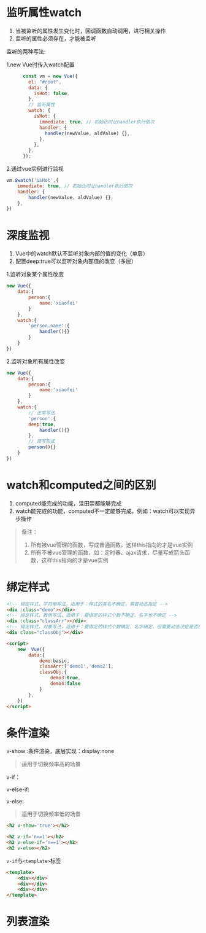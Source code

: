 # 监听属性watch

1. 当被监听的属性发生变化时，回调函数自动调用，进行相关操作
2. 监听的属性必须存在，才能被监听

监听的两种写法:

1.new Vue时传入watch配置

```js
      const vm = new Vue({
        el: "#root",
        data: {
          isHot: false,
        },
        // 监听属性
        watch: {
          isHot: {
            immediate: true, // 初始化时让handler执行依次
            handler: {
              handler(newValue, aldValue) {},
            },
          },
        },
      });
```

2.通过vue实例进行监视

```js
vm.$watch('isHot',{
    immediate: true, // 初始化时让handler执行依次
    handler: {
        handler(newValue, aldValue) {},
    },
})
```

# 深度监视

1. Vue中的watch默认不监听对象内部的值的变化（单层）
2. 配置deep:true可以监听对象内部值的改变（多层）

1.监听对象某个属性改变

```js
new Vue({
    data:{
        person:{
            name:'xiaofei'
        }
    },
    watch:{
        'person.name':{
            handler(){}
        }
    }
})
```

2.监听对象所有属性改变

```js
new Vue({
    data:{
        person:{
            name:'xiaofei'
        }
    },
    watch:{
        // 正常写法
        'person':{
        deep:true,
            handler(){}
        },
        // 简写形式
        person(){}
    }
})
```

# watch和computed之间的区别

1. computed能完成的功能，洼田崇都能够完成
2. watch能完成的功能，computed不一定能够完成，例如：watch可以实现异步操作

> 备注：
>
> 1. 所有被vue管理的函数，写成普通函数，这样this指向的才是vue实例
> 2. 所有不被vue管理的函数，如：定时器、ajax请求，尽量写成箭头函数，这样this指向的才是vue实例



# 绑定样式

```html
<!-- 绑定样式，字符串写法，适用于：样式的类名不确定，需要动态指定 -->
<div :class="demo"></div>
<!-- 绑定样式，数组写法，适用于：要绑定的样式个数不确定、名字也不确定 -->
<div :class="classArr"></div>
<!-- 绑定样式，对象写法，适用于：要绑定的样式个数确定、名字确定、但需要动态决定是否使用 -->
<div class="classObj"></div>

<script>
	new  Vue({
        data:{
            demo:basic,
            classArr:['demo1','demo2'],
            classObj:{
                demo3:true,
                demo4:false
            }
        },
    })
</script>
```

# 条件渲染

v-show :条件渲染，底层实现：display:none

> 适用于切换频率高的场景

v-if：

v-else-if:

v-else:

> 适用于切换频率低的场景

```html
<h2 v-show='true'></h2>

<h2 v-if='n==1'></h2>
<h2 v-else-if='n==1'></h2>
<h2 v-else></h2>
```

`v-if`与`<template>`标签

```html
<template>
	<div></div>
    <div></div>
   	<div></div>
</template>
```

# 列表渲染























































